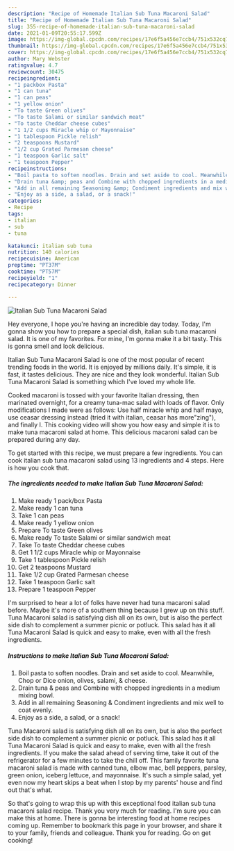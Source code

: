 ```yaml
---
description: "Recipe of Homemade Italian Sub Tuna Macaroni Salad"
title: "Recipe of Homemade Italian Sub Tuna Macaroni Salad"
slug: 355-recipe-of-homemade-italian-sub-tuna-macaroni-salad
date: 2021-01-09T20:55:17.599Z
image: https://img-global.cpcdn.com/recipes/17e6f5a456e7ccb4/751x532cq70/italian-sub-tuna-macaroni-salad-recipe-main-photo.jpg
thumbnail: https://img-global.cpcdn.com/recipes/17e6f5a456e7ccb4/751x532cq70/italian-sub-tuna-macaroni-salad-recipe-main-photo.jpg
cover: https://img-global.cpcdn.com/recipes/17e6f5a456e7ccb4/751x532cq70/italian-sub-tuna-macaroni-salad-recipe-main-photo.jpg
author: Mary Webster
ratingvalue: 4.7
reviewcount: 30475
recipeingredient:
- "1 packbox Pasta"
- "1 can tuna"
- "1 can peas"
- "1 yellow onion"
- "To taste Green olives"
- "To taste Salami or similar sandwich meat"
- "To taste Cheddar cheese cubes"
- "1 1/2 cups Miracle whip or Mayonnaise"
- "1 tablespoon Pickle relish"
- "2 teaspoons Mustard"
- "1/2 cup Grated Parmesan cheese"
- "1 teaspoon Garlic salt"
- "1 teaspoon Pepper"
recipeinstructions:
- "Boil pasta to soften noodles. Drain and set aside to cool. Meanwhile, Chop or Dice onion, olives, salami, &amp; cheese."
- "Drain tuna &amp; peas and Combine with chopped ingredients in a medium mixing bowl."
- "Add in all remaining Seasoning &amp; Condiment ingredients and mix well to coat evenly."
- "Enjoy as a side, a salad, or a snack!"
categories:
- Recipe
tags:
- italian
- sub
- tuna

katakunci: italian sub tuna 
nutrition: 140 calories
recipecuisine: American
preptime: "PT37M"
cooktime: "PT57M"
recipeyield: "1"
recipecategory: Dinner

---
```



![Italian Sub Tuna Macaroni Salad](https://img-global.cpcdn.com/recipes/17e6f5a456e7ccb4/751x532cq70/italian-sub-tuna-macaroni-salad-recipe-main-photo.jpg)

Hey everyone, I hope you're having an incredible day today. Today, I'm gonna show you how to prepare a special dish, italian sub tuna macaroni salad. It is one of my favorites. For mine, I'm gonna make it a bit tasty. This is gonna smell and look delicious.

Italian Sub Tuna Macaroni Salad is one of the most popular of recent trending foods in the world. It is enjoyed by millions daily. It's simple, it is fast, it tastes delicious. They are nice and they look wonderful. Italian Sub Tuna Macaroni Salad is something which I've loved my whole life.

Cooked macaroni is tossed with your favorite Italian dressing, then marinated overnight, for a creamy tuna-mac salad with loads of flavor. Only modifications I made were as follows: Use half miracle whip and half mayo, use ceasar dressing instead (tried it with italian, ceasar has more&#34;zing&#34;), and finally I. This cooking video will show you how easy and simple it is to make tuna macaroni salad at home. This delicious macaroni salad can be prepared during any day.


To get started with this recipe, we must prepare a few ingredients. You can cook italian sub tuna macaroni salad using 13 ingredients and 4 steps. Here is how you cook that.

<!--inarticleads1-->

##### The ingredients needed to make Italian Sub Tuna Macaroni Salad:

1. Make ready 1 pack/box Pasta
1. Make ready 1 can tuna
1. Take 1 can peas
1. Make ready 1 yellow onion
1. Prepare To taste Green olives
1. Make ready To taste Salami or similar sandwich meat
1. Take To taste Cheddar cheese cubes
1. Get 1 1/2 cups Miracle whip or Mayonnaise
1. Take 1 tablespoon Pickle relish
1. Get 2 teaspoons Mustard
1. Take 1/2 cup Grated Parmesan cheese
1. Take 1 teaspoon Garlic salt
1. Prepare 1 teaspoon Pepper


I&#39;m surprised to hear a lot of folks have never had tuna macaroni salad before. Maybe it&#39;s more of a southern thing because I grew up on this stuff. Tuna Macaroni salad is satisfying dish all on its own, but is also the perfect side dish to complement a summer picnic or potluck. This salad has it all Tuna Macaroni Salad is quick and easy to make, even with all the fresh ingredients. 

<!--inarticleads2-->

##### Instructions to make Italian Sub Tuna Macaroni Salad:

1. Boil pasta to soften noodles. Drain and set aside to cool. Meanwhile, Chop or Dice onion, olives, salami, &amp; cheese.
1. Drain tuna &amp; peas and Combine with chopped ingredients in a medium mixing bowl.
1. Add in all remaining Seasoning &amp; Condiment ingredients and mix well to coat evenly.
1. Enjoy as a side, a salad, or a snack!


Tuna Macaroni salad is satisfying dish all on its own, but is also the perfect side dish to complement a summer picnic or potluck. This salad has it all Tuna Macaroni Salad is quick and easy to make, even with all the fresh ingredients. If you make the salad ahead of serving time, take it out of the refrigerator for a few minutes to take the chill off. This family favorite tuna macaroni salad is made with canned tuna, elbow mac, bell peppers, parsley, green onion, iceberg lettuce, and mayonnaise. It&#39;s such a simple salad, yet even now my heart skips a beat when I stop by my parents&#39; house and find out that&#39;s what. 

So that's going to wrap this up with this exceptional food italian sub tuna macaroni salad recipe. Thank you very much for reading. I'm sure you can make this at home. There is gonna be interesting food at home recipes coming up. Remember to bookmark this page in your browser, and share it to your family, friends and colleague. Thank you for reading. Go on get cooking!
